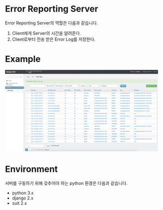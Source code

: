Error Reporting Server
=====
Error Reporting Server의 역할은 다음과 같습니다.
1. Client에게 Server의 시간을 알려준다.
2. Client로부터 전송 받은 Error Log를 저장한다.

Example
=====
![example](./image/example.png)

Environment
=====
서버를 구동하기 위해 갖추어야 하는 python 환경은 다음과 같습니다.  
* python 3.x
* django 2.x
* suit 2.x
